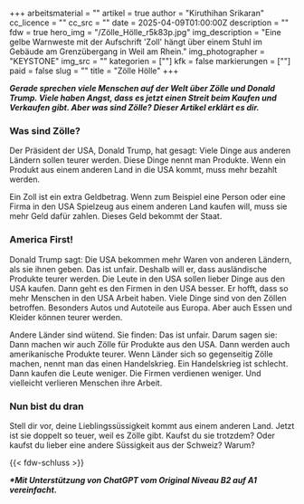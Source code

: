 +++
arbeitsmaterial = ""
artikel = true
author = "Kiruthihan Srikaran"
cc_licence = ""
cc_src = ""
date = 2025-04-09T01:00:00Z
description = ""
fdw = true
hero_img = "/Zölle_Hölle_r5k83p.jpg"
img_description = "Eine gelbe Warnweste mit der Aufschrift 'Zoll' hängt über einem Stuhl im Gebäude am Grenzübergang in Weil am Rhein."
img_photographer = "KEYSTONE"
img_src = ""
kategorien = [""]
kfk = false
markierungen = [""]
paid = false
slug = ""
title = "Zölle Hölle"
+++

**_Gerade sprechen viele Menschen auf der Welt über Zölle und Donald Trump. Viele haben Angst, dass es jetzt einen Streit beim Kaufen und Verkaufen gibt. Aber was sind Zölle? Dieser Artikel erklärt es dir._**

### Was sind Zölle?

Der Präsident der USA, Donald Trump, hat gesagt: Viele Dinge aus anderen Ländern sollen teurer werden. Diese Dinge nennt man Produkte. Wenn ein Produkt aus einem anderen Land in die USA kommt, muss mehr bezahlt werden.

Ein Zoll ist ein extra Geldbetrag. Wenn zum Beispiel eine Person oder eine Firma in den USA Spielzeug aus einem anderen Land kaufen will, muss sie mehr Geld dafür zahlen. Dieses Geld bekommt der Staat.

### America First!

Donald Trump sagt: Die USA bekommen mehr Waren von anderen Ländern, als sie ihnen geben. Das ist unfair. Deshalb will er, dass ausländische Produkte teurer werden. Die Leute in den USA sollen lieber Dinge aus den USA kaufen. Dann geht es den Firmen in den USA besser. Er hofft, dass so mehr Menschen in den USA Arbeit haben. Viele Dinge sind von den Zöllen betroffen. Besonders Autos und Autoteile aus Europa. Aber auch Essen und Kleider können teurer werden.

Andere Länder sind wütend. Sie finden: Das ist unfair. Darum sagen sie: Dann machen wir auch Zölle für Produkte aus den USA. Dann werden auch amerikanische Produkte teurer. Wenn Länder sich so gegenseitig Zölle machen, nennt man das einen Handelskrieg. Ein Handelskrieg ist schlecht. Dann kaufen die Leute weniger. Die Firmen verdienen weniger. Und vielleicht verlieren Menschen ihre Arbeit.

### Nun bist du dran

Stell dir vor, deine Lieblingssüssigkeit kommt aus einem anderen Land. Jetzt ist sie doppelt so teuer, weil es Zölle gibt. Kaufst du sie trotzdem? Oder kaufst du lieber eine andere Süssigkeit aus der Schweiz? Warum?

{{< fdw-schluss >}}

**_\*Mit Unterstützung von ChatGPT vom Original Niveau B2 auf A1 vereinfacht._**